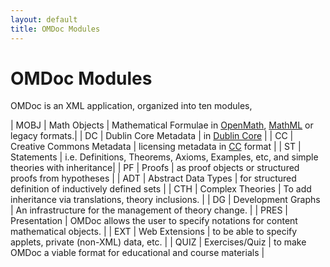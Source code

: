```yaml
---
layout: default
title: OMDoc Modules
---
```

# OMDoc Modules

OMDoc is an XML application, organized into ten modules,

| MOBJ | Math Objects | Mathematical Formulae in [OpenMath](http://www.openmath.org), [MathML](http://www.w3.org/Math/) or legacy formats.|
| DC | Dublin Core Metadata | in [Dublin Core](http://www.dublincore.org) |
| CC | Creative Commons  Metadata | licensing metadata in [CC](http://www.creativecommons.org) format |
| ST | Statements | i.e.  Definitions, Theorems, Axioms, Examples, etc, and simple theories with inheritance|
| PF | Proofs | as proof objects or structured proofs from hypotheses |
| ADT | Abstract Data Types |  for structured definition of inductively defined sets |
| CTH | Complex Theories | To add inheritance via translations, theory inclusions. |
| DG | Development Graphs | An infrastructure for the management of theory change. |
| PRES | Presentation | OMDoc allows the user to specify  notations for content mathematical objects. |
| EXT | Web Extensions | to be able to specify applets, private (non-XML) data, etc. |
| QUIZ | Exercises/Quiz | to make OMDoc a viable format for educational and course materials |
